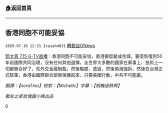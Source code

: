 ###  [:house:返回首頁](https://github.com/ourhimalayas/txt)
---

## 香港同胞不可能妥協
`2020-07-18 12:31 Isaiah4031` [轉載自GNews](https://gnews.org/zh-hant/268682/)

[郭文貴 7.15 G-TV直播](https://gtv.org/web/#/UserInfo/5e596957357cc612d35a8044)：香港同胞不可能妥協，香港要麼變成空城，要麼恢復到50年前國際共同治理，沒有任何其他選擇。全世界大多數的國家在軍事上、技術上一切都聯合好了，先外交金融制裁，然後驅趕、遣返，然後南海強拆，然後在台灣正式駐軍，香港由國際聯合部隊保護起來，只要美國行動，中共不可能贏。

*翻譯：【noraTina】校對：【Michelle】字幕：【相機過熱啊】*

*戰友之家玫瑰園小隊出品*

0
